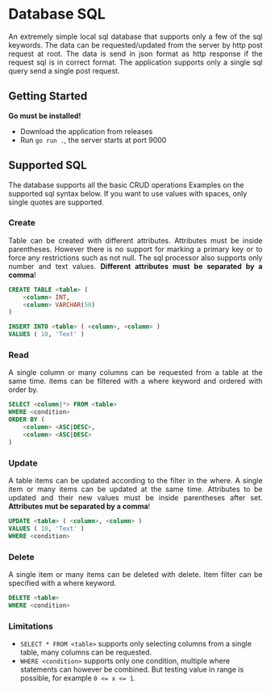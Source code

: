 # Database SQL

<p align="justify">
    An extremely simple local sql database that supports only a few of the sql keywords. The data can be requested/updated from the server by http post request at root. The data is send in json format as http response if the request sql is in correct format. The application supports only a single sql query send a single post request.
</p>

## Getting Started
**Go must be installed!**
- Download the application from releases
- Run `go run .`, the server starts at port 9000

## Supported SQL
The database supports all the basic CRUD operations Examples on the supported sql syntax below.
If you want to use values with spaces, only single quotes are supported.

### Create

<p align="justify">
    Table can be created with different attributes. Attributes must be inside parentheses. However there is no support for marking a primary key or to force any restrictions such as not null. The sql processor also supports only number and text values. <strong>Different attributes must be separated by a comma</strong>!
</p>

```sql
CREATE TABLE <table> (
    <column> INT,
    <column> VARCHAR(50)
)
```

```sql
INSERT INTO <table> ( <column>, <column> ) 
VALUES ( 10, 'Text' )
```

### Read

<p align="justify">
    A single column or many columns can be requested from a table at the same time. items can be filtered with a where keyword and ordered with order by.
</p>

```sql
SELECT <column|*> FROM <table>
WHERE <condition>
ORDER BY (
    <column> <ASC|DESC>,
    <column> <ASC|DESC>
)
```

### Update

<p align="justify">
    A table items can be updated according to the filter in the where. A single item or many items can be updated at the same time. Attributes to be updated and their new values must be inside parentheses after set. <strong>Attributes mut be separated by a comma</strong>!
</p>

```sql
UPDATE <table> ( <column>, <column> )
VALUES ( 10, 'Text' )
WHERE <condition>
```

### Delete

<p align="justify">
    A single item or many items can be deleted with delete. Item filter can be specified with a where keyword.
</p>

```sql
DELETE <table>
WHERE <condition>
```

### Limitations
- `SELECT * FROM <table>` supports only selecting columns from a single table, many columns can be requested.
- `WHERE <condition>` supports only one condition, multiple where statements can however be combined. But testing value in range is possible, for example `0 <= x <= 1`. 
